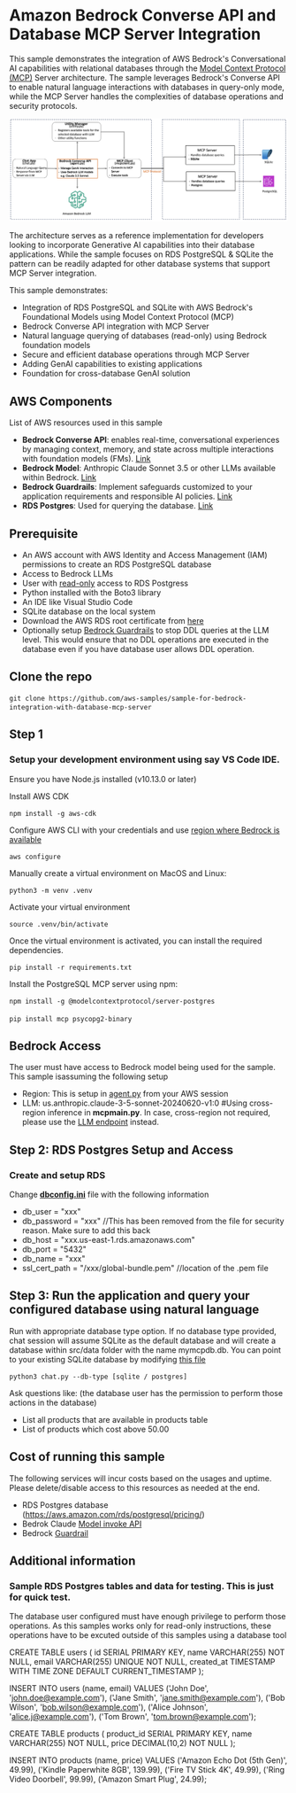 # Amazon Bedrock Converse API and Database MCP Server Integration

This sample demonstrates the integration of AWS Bedrock's Conversational AI capabilities with relational databases through the [Model Context Protocol (MCP)](https://modelcontextprotocol.io/introduction) Server architecture. The sample leverages Bedrock's Converse API to enable natural language interactions with databases in query-only mode, while the MCP Server handles the complexities of database operations and security protocols.


![arch diagram](./images/arch.png)

The architecture serves as a reference implementation for developers looking to incorporate Generative AI capabilities into their database applications. While the sample focuses on RDS PostgreSQL & SQLite the pattern can be readily adapted for other database systems that support MCP Server integration. 

This sample demonstrates:

- Integration of RDS PostgreSQL and SQLite with AWS Bedrock's Foundational Models using Model Context Protocol (MCP)
- Bedrock Converse API integration with MCP Server
- Natural language querying of databases (read-only) using Bedrock foundation models
- Secure and efficient database operations through MCP Server
- Adding GenAI capabilities to existing applications
- Foundation for cross-database GenAI solution


## AWS Components
List of AWS resources used in this sample
- **Bedrock Converse API**: enables real-time, conversational experiences by managing context, memory, and state across multiple interactions with foundation models (FMs). [Link](https://docs.aws.amazon.com/bedrock/latest/APIReference/API_runtime_Converse.html)
- **Bedrock Model**: Anthropic Claude Sonnet 3.5 or other LLMs available within Bedrock. [Link](https://docs.aws.amazon.com/bedrock/latest/userguide/models-supported.html)
- **Bedrock Guardrails**: Implement safeguards customized to your application requirements and responsible AI policies. [Link](https://aws.amazon.com/bedrock/guardrails/)
- **RDS Postgres**: Used for querying the database. [Link](https://aws.amazon.com/rds/postgresql/)

## Prerequisite
- An AWS account with AWS Identity and Access Management (IAM) permissions to create an RDS PostgreSQL database
- Access to Bedrock LLMs
- User with [read-only](https://aws.amazon.com/blogs/database/managing-postgresql-users-and-roles/) access to RDS Postgress
- Python installed with the Boto3 library
- An IDE like Visual Studio Code
- SQLite database on the local system
- Download the AWS RDS root certificate from [here](https://truststore.pki.rds.amazonaws.com/global/global-bundle.pem)
- Optionally setup [Bedrock Guardrails](https://docs.aws.amazon.com/bedrock/latest/userguide/guardrails-create.html) to stop DDL queries at the LLM level. This would ensure that no DDL operations are executed in the database even if you have database user allows DDL operation.


## Clone the repo 
```
git clone https://github.com/aws-samples/sample-for-bedrock-integration-with-database-mcp-server
```


## Step 1
### Setup your development environment using say VS Code IDE.

Ensure you have Node.js installed (v10.13.0 or later)

Install AWS CDK
```
npm install -g aws-cdk
```

Configure AWS CLI with your credentials and use [region where Bedrock is available](https://docs.aws.amazon.com/bedrock/latest/userguide/models-regions.html)
```
aws configure
```

Manually create a virtual environment on MacOS and Linux:
```
python3 -m venv .venv
```
Activate your virtual environment

```
source .venv/bin/activate
```

Once the virtual environment is activated, you can install the required dependencies.

```
pip install -r requirements.txt
```

Install the PostgreSQL MCP server using npm:
```
npm install -g @modelcontextprotocol/server-postgres

pip install mcp psycopg2-binary

```

## Bedrock Access
The user must have access to Bedrock model being used for the sample. This sample isassuming the following setup
- Region: This is setup in [agent.py](src/agent.py) from your AWS session
- LLM: us.anthropic.claude-3-5-sonnet-20240620-v1:0 #Using cross-region inference in **mcpmain.py**. In case, cross-region not required, please use the [LLM endpoint](https://docs.aws.amazon.com/general/latest/gr/bedrock.html) instead.

## Step 2: RDS Postgres Setup and Access
### Create and setup RDS
Change **[dbconfig.ini](src/config/dbconfig.ini)** file with the following information
- db_user = "xxx"
- db_password = "xxx" //This has been removed from the file for security reason. Make sure to add this back
- db_host = "xxx.us-east-1.rds.amazonaws.com"
- db_port = "5432"
- db_name = "xxx"
- ssl_cert_path = "/xxx/global-bundle.pem" //location of the .pem file


## Step 3: Run the application and query your configured database using natural language
Run with appropriate database type option. If no database type provided, chat session will assume SQLite as the default database and will create a database within src/data folder with the name mymcpdb.db. You can point to your existing SQLite database by modifying [this file](src/config/database_config.py)

```
python3 chat.py --db-type [sqlite / postgres]

```

Ask questions like: (the database user has the permission to perform those actions in the database)

- List all products that are available in products table
- List of products which cost above 50.00

## Cost of running this sample
The following services will incur costs based on the usages and uptime. Please delete/disable access to this resources as needed at the end.
- RDS Postgres database (https://aws.amazon.com/rds/postgresql/pricing/)
- Bedrok Claude [Model invoke API](https://aws.amazon.com/bedrock/pricing/)
- Bedrock [Guardrail](https://aws.amazon.com/bedrock/pricing/)


## Additional information

### Sample RDS Postgres tables and data for testing. This is just for quick test. 
The database user configured must have enough privilege to perform those operations. As this samples works only for read-only instructions, these operations have to be excuted outside of this samples using a database tool

CREATE TABLE users (
    id SERIAL PRIMARY KEY,
    name VARCHAR(255) NOT NULL,
    email VARCHAR(255) UNIQUE NOT NULL,
    created_at TIMESTAMP WITH TIME ZONE DEFAULT CURRENT_TIMESTAMP
);

INSERT INTO users (name, email) VALUES
    ('John Doe', 'john.doe@example.com'),
    ('Jane Smith', 'jane.smith@example.com'),
    ('Bob Wilson', 'bob.wilson@example.com'),
    ('Alice Johnson', 'alice.j@example.com'),
    ('Tom Brown', 'tom.brown@example.com');

CREATE TABLE products (
    product_id SERIAL PRIMARY KEY,
    name VARCHAR(255) NOT NULL,
    price DECIMAL(10,2) NOT NULL
);

INSERT INTO products (name, price) VALUES
    ('Amazon Echo Dot (5th Gen)', 49.99),
    ('Kindle Paperwhite 8GB', 139.99),
    ('Fire TV Stick 4K', 49.99),
    ('Ring Video Doorbell', 99.99),
    ('Amazon Smart Plug', 24.99);
    